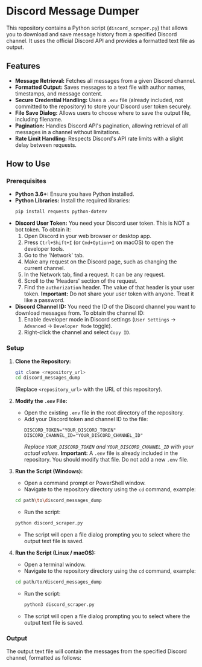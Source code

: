 # Discord Message Dumper

This repository contains a Python script (`discord_scraper.py`) that allows you to download and save message history from a specified Discord channel. It uses the official Discord API and provides a formatted text file as output.

## Features

*   **Message Retrieval:** Fetches all messages from a given Discord channel.
*   **Formatted Output:** Saves messages to a text file with author names, timestamps, and message content.
*   **Secure Credential Handling:** Uses a `.env` file (already included, not committed to the repository) to store your Discord user token securely.
*   **File Save Dialog:** Allows users to choose where to save the output file, including filename.
*   **Pagination:** Handles Discord API's pagination, allowing retrieval of all messages in a channel without limitations.
*   **Rate Limit Handling:** Respects Discord's API rate limits with a slight delay between requests.

## How to Use

### Prerequisites

*   **Python 3.6+:** Ensure you have Python installed.
*   **Python Libraries:** Install the required libraries:
    ```bash
    pip install requests python-dotenv
    ```
*   **Discord User Token:** You need your Discord user token. This is NOT a bot token. To obtain it:
    1.  Open Discord in your web browser or desktop app.
    2.  Press `Ctrl+Shift+I` (or `Cmd+Option+I` on macOS) to open the developer tools.
    3.  Go to the 'Network' tab.
    4.  Make any request on the Discord page, such as changing the current channel.
    5.  In the Network tab, find a request. It can be any request.
    6.  Scroll to the 'Headers' section of the request.
    7.  Find the `authorization` header. The value of that header is your user token.
        **Important:** Do not share your user token with anyone. Treat it like a password.
*   **Discord Channel ID:** You need the ID of the Discord channel you want to download messages from. To obtain the channel ID:
    1.  Enable developer mode in Discord settings (`User Settings` -> `Advanced` -> `Developer Mode` toggle).
    2.  Right-click the channel and select `Copy ID`.

### Setup

1.  **Clone the Repository:**
    ```bash
    git clone <repository_url>
    cd discord_messages_dump
    ```
    (Replace `<repository_url>` with the URL of this repository).

2.  **Modify the `.env` File:**
    *   Open the existing `.env` file in the root directory of the repository.
    *   Add your Discord token and channel ID to the file:
        ```env
        DISCORD_TOKEN="YOUR_DISCORD_TOKEN"
        DISCORD_CHANNEL_ID="YOUR_DISCORD_CHANNEL_ID"
        ```
        *Replace `YOUR_DISCORD_TOKEN` and `YOUR_DISCORD_CHANNEL_ID` with your actual values.*
    **Important:** A `.env` file is already included in the repository. You should modify that file. Do not add a new `.env` file.

3. **Run the Script (Windows):**
   * Open a command prompt or PowerShell window.
   * Navigate to the repository directory using the `cd` command, example:
    ```bash
    cd path\to\discord_messages_dump
    ```
   *   Run the script:
    ```bash
    python discord_scraper.py
    ```
    *   The script will open a file dialog prompting you to select where the output text file is saved.

4.  **Run the Script (Linux / macOS):**
    *   Open a terminal window.
    *   Navigate to the repository directory using the `cd` command, example:
      ```bash
      cd path/to/discord_messages_dump
      ```
    *   Run the script:
        ```bash
        python3 discord_scraper.py
        ```
    *   The script will open a file dialog prompting you to select where the output text file is saved.

### Output

The output text file will contain the messages from the specified Discord channel, formatted as follows:
